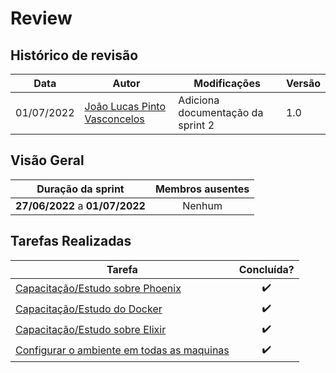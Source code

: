 # Review

## Histórico de revisão

| Data       | Autor                                        | Modificações                      | Versão |
| ---------- | -------------------------------------------- | --------------------------------- | ------ |
| 01/07/2022 | [João Lucas Pinto Vasconcelos](https://github.com/HacKairos) | Adiciona documentação da sprint 2 | 1.0    |

## Visão Geral

|        Duração da sprint        |  Membros ausentes |
| :-----------------------------: |  :--------------: |
| **27/06/2022** a **01/07/2022** |      Nenhum      |

## Tarefas Realizadas

| Tarefa | Concluída? |
| ------ | :--------: |
| [Capacitação/Estudo sobre Phoenix](https://github.com/fga-eps-mds/Cebraspe-Tracker/issues/7) | :heavy_check_mark: |
| [Capacitação/Estudo do Docker](https://github.com/fga-eps-mds/Cebraspe-Tracker/issues/8) | :heavy_check_mark: |
| [Capacitação/Estudo sobre Elixir](https://github.com/fga-eps-mds/Cebraspe-Tracker/issues/9) | :heavy_check_mark: |
| [Configurar o ambiente em todas as maquinas](https://github.com/fga-eps-mds/Cebraspe-Tracker/issues/11) | :heavy_check_mark: |

